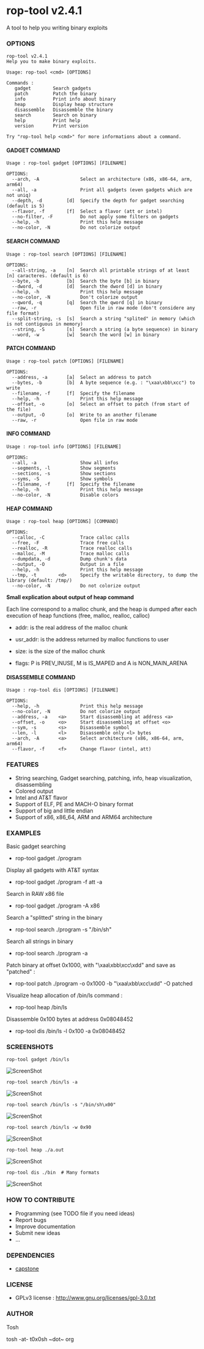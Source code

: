 rop-tool v2.4.1
====

A tool to help you writing binary exploits


### OPTIONS

```
rop-tool v2.4.1
Help you to make binary exploits.

Usage: rop-tool <cmd> [OPTIONS]

Commands :
   gadget        Search gadgets
   patch         Patch the binary
   info          Print info about binary
   heap          Display heap structure
   disassemble   Disassemble the binary
   search        Search on binary
   help          Print help
   version       Print version

Try "rop-tool help <cmd>" for more informations about a command.
```

#### GADGET COMMAND

```
Usage : rop-tool gadget [OPTIONS] [FILENAME]

OPTIONS:
  --arch, -A               Select an architecture (x86, x86-64, arm, arm64)
  --all, -a                Print all gadgets (even gadgets which are not uniq)
  --depth, -d         [d]  Specify the depth for gadget searching (default is 5)
  --flavor, -f        [f]  Select a flavor (att or intel)
  --no-filter, -F          Do not apply some filters on gadgets
  --help, -h               Print this help message
  --no-color, -N           Do not colorize output

```

#### SEARCH COMMAND

```
Usage : rop-tool search [OPTIONS] [FILENAME]

OPTIONS:
  --all-string, -a    [n]  Search all printable strings of at least [n] caracteres. (default is 6)
  --byte, -b          [b]  Search the byte [b] in binary
  --dword, -d         [d]  Search the dword [d] in binary
  --help, -h               Print this help message
  --no-color, -N           Don't colorize output
  --qword, -q         [q]  Search the qword [q] in binary
  --raw, -r                Open file in raw mode (don't considere any file format)
  --split-string, -s  [s]  Search a string "splited" in memory (which is not contiguous in memory)
  --string, -S        [s]  Search a string (a byte sequence) in binary
  --word, -w          [w]  Search the word [w] in binary

```

#### PATCH COMMAND

```
Usage : rop-tool patch [OPTIONS] [FILENAME]

OPTIONS:
  --address, -a       [a]  Select an address to patch
  --bytes, -b         [b]  A byte sequence (e.g. : "\xaa\xbb\xcc") to write
  --filename, -f      [f]  Specify the filename
  --help, -h               Print this help message
  --offset, -o        [o]  Select an offset to patch (from start of the file)
  --output, -O        [o]  Write to an another filename
  --raw, -r                Open file in raw mode

```

#### INFO COMMAND

```
Usage : rop-tool info [OPTIONS] [FILENAME]

OPTIONS:
  --all, -a                Show all infos
  --segments, -l           Show segments
  --sections, -s           Show sections
  --syms, -S               Show symbols
  --filename, -f      [f]  Specify the filename
  --help, -h               Print this help message
  --no-color, -N           Disable colors

```

#### HEAP COMMAND

```
Usage : rop-tool heap [OPTIONS] [COMMAND]

OPTIONS:
  --calloc, -C             Trace calloc calls
  --free, -F               Trace free calls
  --realloc, -R            Trace realloc calls
  --malloc, -M             Trace malloc calls
  --dumpdata, -d           Dump chunk's data
  --output, -O             Output in a file
  --help, -h               Print this help message
  --tmp, -t        <d>     Specify the writable directory, to dump the library (default: /tmp/)
  --no-color, -N           Do not colorize output
```

**Small explication about output of heap command**

Each line correspond to a malloc chunk, and the heap is dumped
after each execution of heap functions (free, malloc, realloc, calloc)

* addr: is the real address of the malloc chunk

* usr_addr: is the address returned by malloc functions to user

* size: is the size of the malloc chunk

* flags: P is PREV_INUSE, M is IS_MAPED and A is NON_MAIN_ARENA


#### DISASSEMBLE COMMAND

```
Usage : rop-tool dis [OPTIONS] [FILENAME]

OPTIONS:
  --help, -h               Print this help message
  --no-color, -N           Do not colorize output
  --address, -a    <a>     Start disassembling at address <a>
  --offset, -o     <o>     Start disassembling at offset <o>
  --sym, -s        <s>     Disassemble symbol
  --len, -l        <l>     Disassemble only <l> bytes
  --arch, -A       <a>     Select architecture (x86, x86-64, arm, arm64)
  --flavor, -f     <f>     Change flavor (intel, att)
```

### FEATURES
* String searching, Gadget searching, patching, info, heap visualization, disassembling
* Colored output
* Intel and AT&T flavor
* Support of ELF, PE and MACH-O binary format
* Support of big and little endian
* Support of x86, x86_64, ARM and ARM64 architecture


### EXAMPLES

Basic gadget searching

* rop-tool gadget ./program

Display all gadgets with AT&T syntax

* rop-tool gadget ./program -f att -a

Search in RAW x86 file

* rop-tool gadget ./program -A x86

Search a "splitted" string in the binary

* rop-tool search ./program -s "/bin/sh"

Search all strings in binary

* rop-tool search ./program -a

Patch binary at offset 0x1000, with "\xaa\xbb\xcc\xdd" and save as "patched" :

* rop-tool patch ./program -o 0x1000 -b "\xaa\xbb\xcc\xdd" -O patched

Visualize heap allocation of /bin/ls command :

* rop-tool heap /bin/ls

Disassemble 0x100 bytes at address 0x08048452

* rop-tool dis /bin/ls -l 0x100 -a 0x08048452

### SCREENSHOTS

```
rop-tool gadget /bin/ls
```

![ScreenShot](https://repo.t0x0sh.org/images/rop-tool/screen1.png)

```
rop-tool search /bin/ls -a
```

![ScreenShot](https://repo.t0x0sh.org/images/rop-tool/screen2.png)

```
rop-tool search /bin/ls -s "/bin/sh\x00"
```

![ScreenShot](https://repo.t0x0sh.org/images/rop-tool/screen3.png)

```
rop-tool search /bin/ls -w 0x90
```

![ScreenShot](https://repo.t0x0sh.org/images/rop-tool/screen4.png)

```
rop-tool heap ./a.out
```

![ScreenShot](https://repo.t0x0sh.org/images/rop-tool/screen5.png)


```
rop-tool dis ./bin  # Many formats
```

![ScreenShot](https://repo.t0x0sh.org/images/rop-tool/screen6.png)

### HOW TO CONTRIBUTE
- Programming (see TODO file if you need ideas)
- Report bugs
- Improve documentation
- Submit new ideas
- ...

### DEPENDENCIES
- [capstone](http://capstone-engine.org/)

### LICENSE
- GPLv3 license : http://www.gnu.org/licenses/gpl-3.0.txt

### AUTHOR
Tosh

tosh -at- t0x0sh ~dot~ org

